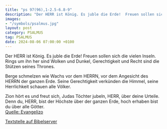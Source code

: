 ```yaml
---
title: "ps 97(96),1-2.5-6.8-9"
description: "Der HERR ist König. Es juble die Erde!  Freuen sollen sich die vielen Inseln. Rings um ihn her sind Wolken und Dunkel,  Gerechtigkeit und Recht sind die Stützen seines Thrones.  Berge schmelzen wie Wachs vor dem HERRN,  vor dem Angesicht des HERRN der ganzen Erde. Seine Gerech...."
images:
- "/symbols/psalmus.jpg"
layout: post
category: PSALMUS
tag: PSALMUS
date: 2024-08-06 07:00:00 +0100
---
```

Der HERR ist König. Es juble die Erde! 
Freuen sollen sich die vielen Inseln.
Rings um ihn her sind Wolken und Dunkel, 
Gerechtigkeit und Recht sind die Stützen seines Thrones.

Berge schmelzen wie Wachs vor dem HERRN, 
vor dem Angesicht des HERRN der ganzen Erde.
Seine Gerechtigkeit verkünden die Himmel, 
seine Herrlichkeit schauen alle Völker.<!--more-->

Zion hört es und freut sich, 
Judas Töchter jubeln, HERR, über deine Urteile.
Denn du, HERR, bist der Höchste über der ganzen Erde, 
hoch erhaben bist du über alle Götter.<br>
[Quelle: Evangelizo](https://evangeliumtagfuertag.org/DE/gospel)

[Textstelle auf Bibelserver](https://www.bibleserver.com/EU/ps97(96),1-2.5-6.8-9)
